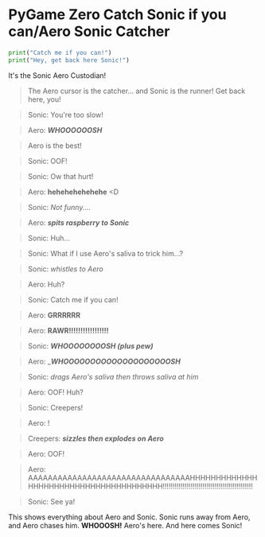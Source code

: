# PyGame Zero Catch Sonic if you can/Aero Sonic Catcher

```python
print("Catch me if you can!")
print("Hey, get back here Sonic!")
```

It's the Sonic Aero Custodian!

> The Aero cursor is the catcher... and Sonic is the runner! Get back here, you!

> Sonic: You're too slow!

> Aero: __*WHOOOOOOSH*__

> Aero is the best!

> Sonic: OOF!

> Sonic: Ow that hurt!

> Aero: __hehehehehehehe__ <D

> Sonic: _Not funny...._

> Aero: __*spits raspberry to Sonic*__

> Sonic: Huh...

> Sonic: What if I use Aero's saliva to trick him...?
  
> Sonic: *whistles to Aero*
  
> Aero: Huh?
  
> Sonic: Catch me if you can!
 
> Aero: __GRRRRRR__
  
> Aero: __RAWR!!!!!!!!!!!!!!!!!__
  
> Sonic: __*WHOOOOOOOOSH (plus pew)*__

> Aero: ___*WHOOOOOOOOOOOOOOOOOOOOSH*__
  
> Sonic: *drags Aero's saliva then throws saliva at him*
  
> Aero: OOF! Huh?
  
> Sonic: Creepers!
  
> Aero: !
  
> Creepers: __*sizzles then explodes on Aero*__
  
> Aero: OOF!
  
> Aero: AAAAAAAAAAAAAAAAAAAAAAAAAAAAAAAAAHHHHHHHHHHHHHHHHHHHHHHHHHHHHHHHHHHHHHHH!!!!!!!!!!!!!!!!!!!!!!!!!!!!!!!!!!!!!!!!!!!!!
  
> Sonic: See ya!

 
  
This shows everything about Aero and Sonic. Sonic runs away from Aero, and Aero chases him. __WHOOOSH!__ Aero's here. And here comes Sonic!
